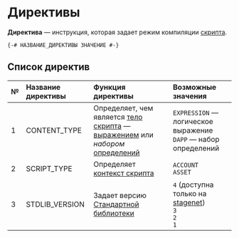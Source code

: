 # Директивы

**Директива** — инструкция, которая задает режим компиляции [скрипта](/ru/ride/script.md).

``` ride
{-# НАЗВАНИЕ_ДИРЕКТИВЫ ЗНАЧЕНИЕ #-}
```

## Список директив

| № | Название директивы | Функция директивы | Возможные значения |
| :--- | :--- | :--- | :--- |
| 1 | CONTENT_TYPE | Определяет, чем является [тело скрипта](/ru/ride/script/script-body.md) — [выражением](/ru/ride/base-concepts/expression.md) или _набором_ [определений](/ru/ride/base-concepts/definition.md) | `EXPRESSION` — логическое выражение<br>`DAPP` — набор определений |
| 2 | SCRIPT_TYPE | Определяет [контекст скрипта](/ru/ride/script/script-context.md) | `ACCOUNT`<br>`ASSET` |
| 3 | STDLIB_VERSION | Задает версию [Стандартной библиотеки](/ru/ride/script/standard-library.md) | `4` (доступна только на [stagenet](/ru/blockchain/blockchain-network/stage-network.md))<br>`3`<br>`2`<br>`1` |
